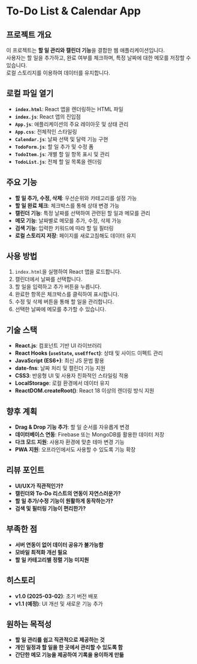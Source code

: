 # To-Do List & Calendar App

## 프로젝트 개요
이 프로젝트는 **할 일 관리와 캘린더 기능**을 결합한 웹 애플리케이션입니다.  
사용자는 할 일을 추가하고, 완료 여부를 체크하며, 특정 날짜에 대한 메모를 저장할 수 있습니다.  
로컬 스토리지를 이용하여 데이터를 유지합니다.

## 로컬 파일 열기
- **`index.html`**: React 앱을 렌더링하는 HTML 파일  
- **`index.js`**: React 앱의 진입점  
- **`App.js`**: 애플리케이션의 주요 레이아웃 및 상태 관리  
- **`App.css`**: 전체적인 스타일링  
- **`Calendar.js`**: 날짜 선택 및 달력 기능 구현  
- **`TodoForm.js`**: 할 일 추가 및 수정 폼  
- **`TodoItem.js`**: 개별 할 일 항목 표시 및 관리  
- **`TodoList.js`**: 전체 할 일 목록을 렌더링  

## 주요 기능
- **할 일 추가, 수정, 삭제**: 우선순위와 카테고리를 설정 가능  
- **할 일 완료 체크**: 체크박스를 통해 상태 변경 가능  
- **캘린더 기능**: 특정 날짜를 선택하여 관련된 할 일과 메모를 관리  
- **메모 기능**: 날짜별로 메모를 추가, 수정, 삭제 가능  
- **검색 기능**: 입력한 키워드에 따라 할 일 필터링  
- **로컬 스토리지 저장**: 페이지를 새로고침해도 데이터 유지  

## 사용 방법
1. `index.html`을 실행하여 React 앱을 로드합니다.  
2. 캘린더에서 날짜를 선택합니다.  
3. 할 일을 입력하고 추가 버튼을 누릅니다.  
4. 완료한 항목은 체크박스를 클릭하여 표시합니다.  
5. 수정 및 삭제 버튼을 통해 할 일을 관리합니다.  
6. 선택한 날짜에 메모를 추가할 수 있습니다.  

## 기술 스택
- **React.js**: 컴포넌트 기반 UI 라이브러리
- **React Hooks (`useState`, `useEffect`)**: 상태 및 사이드 이펙트 관리
- **JavaScript (ES6+)**: 최신 JS 문법 활용
- **date-fns**: 날짜 처리 및 캘린더 기능 지원
- **CSS3**: 반응형 UI 및 사용자 친화적인 스타일링 적용
- **LocalStorage**: 로컬 환경에서 데이터 유지
- **ReactDOM.createRoot()**: React 18 이상의 렌더링 방식 지원
  
## 향후 계획
- **Drag & Drop 기능 추가**: 할 일 순서를 자유롭게 변경  
- **데이터베이스 연동**: Firebase 또는 MongoDB를 활용한 데이터 저장  
- **다크 모드 지원**: 사용자 환경에 맞춘 테마 변경 기능  
- **PWA 지원**: 오프라인에서도 사용할 수 있도록 기능 확장  

## 리뷰 포인트
- **UI/UX가 직관적인가?**  
- **캘린더와 To-Do 리스트의 연동이 자연스러운가?**  
- **할 일 추가/수정 기능이 원활하게 동작하는가?**  
- **검색 및 필터링 기능이 편리한가?**  

## 부족한 점
- **서버 연동이 없어 데이터 공유가 불가능함**  
- **모바일 최적화 개선 필요**  
- **할 일 카테고리별 정렬 기능 미지원**  

## 히스토리
- **v1.0 (2025-03-02)**: 초기 버전 배포  
- **v1.1 (예정)**: UI 개선 및 새로운 기능 추가  

## 원하는 목적성
- **할 일 관리를 쉽고 직관적으로 제공하는 것**  
- **개인 일정과 할 일을 한 곳에서 관리할 수 있도록 함**  
- **간단한 메모 기능을 제공하여 기록을 용이하게 만듦**  
